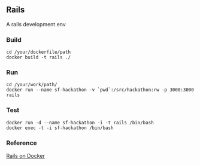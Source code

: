 ## Rails

A rails development env

### Build

```
cd /your/dockerfile/path
docker build -t rails ./
```

### Run

```
cd /your/work/path/
docker run --name sf-hackathon -v `pwd`:/src/hackathon:rw -p 3000:3000 rails
```

### Test

```
docker run -d --name sf-hackathon -i -t rails /bin/bash
docker exec -t -i sf-hackathon /bin/bash
```

### Reference

[Rails on Docker](https://robots.thoughtbot.com/rails-on-docker)